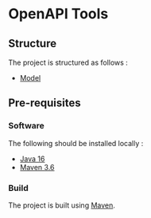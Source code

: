 # OpenAPI Tools

## Structure

The project is structured as follows :

* [Model](./model)

## Pre-requisites

### Software

The following should be installed locally :

* [Java 16](https://www.oracle.com/java/technologies/javase-jdk16-downloads.html)
* [Maven 3.6](http://maven.apache.org/)

### Build

The project is built using [Maven](https://maven.apache.org).

